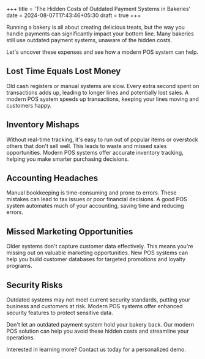 +++
title = 'The Hidden Costs of Outdated Payment Systems in Bakeries'
date = 2024-08-07T17:43:46+05:30
draft = true
+++


Running a bakery is all about creating delicious treats, 
but the way you handle payments can significantly impact your bottom line. 
Many bakeries still use outdated payment systems, unaware of the hidden costs. 

Let's uncover these expenses and see how a modern POS system can help.

## Lost Time Equals Lost Money

Old cash registers or manual systems are slow. Every extra second spent on transactions adds up, 
leading to longer lines and potentially lost sales. A modern POS system speeds up transactions, 
keeping your lines moving and customers happy.

## Inventory Mishaps

Without real-time tracking, it's easy to run out of popular items or overstock others that don't sell well. 
This leads to waste and missed sales opportunities. Modern POS systems offer accurate inventory tracking, 
helping you make smarter purchasing decisions.

## Accounting Headaches

Manual bookkeeping is time-consuming and prone to errors. 
These mistakes can lead to tax issues or poor financial decisions. 
A good POS system automates much of your accounting, saving time and reducing errors.

## Missed Marketing Opportunities

Older systems don't capture customer data effectively. 
This means you're missing out on valuable marketing opportunities. 
New POS systems can help you build customer databases for targeted promotions and loyalty programs.

## Security Risks

Outdated systems may not meet current security standards, putting your business and customers at risk. 
Modern POS systems offer enhanced security features to protect sensitive data.

Don't let an outdated payment system hold your bakery back. 
Our modern POS solution can help you avoid these hidden costs and streamline your operations. 

Interested in learning more? Contact us today for a personalized demo.
